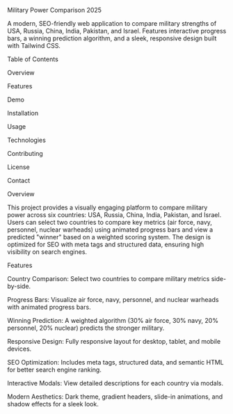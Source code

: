 Military Power Comparison 2025



A modern, SEO-friendly web application to compare military strengths of USA, Russia, China, India, Pakistan, and Israel. Features interactive progress bars, a winning prediction algorithm, and a sleek, responsive design built with Tailwind CSS.

Table of Contents





Overview



Features



Demo



Installation



Usage



Technologies



Contributing



License



Contact

Overview

This project provides a visually engaging platform to compare military power across six countries: USA, Russia, China, India, Pakistan, and Israel. Users can select two countries to compare key metrics (air force, navy, personnel, nuclear warheads) using animated progress bars and view a predicted "winner" based on a weighted scoring system. The design is optimized for SEO with meta tags and structured data, ensuring high visibility on search engines.

Features





Country Comparison: Select two countries to compare military metrics side-by-side.



Progress Bars: Visualize air force, navy, personnel, and nuclear warheads with animated progress bars.



Winning Prediction: A weighted algorithm (30% air force, 30% navy, 20% personnel, 20% nuclear) predicts the stronger military.



Responsive Design: Fully responsive layout for desktop, tablet, and mobile devices.



SEO Optimization: Includes meta tags, structured data, and semantic HTML for better search engine ranking.



Interactive Modals: View detailed descriptions for each country via modals.



Modern Aesthetics: Dark theme, gradient headers, slide-in animations, and shadow effects for a sleek look.
